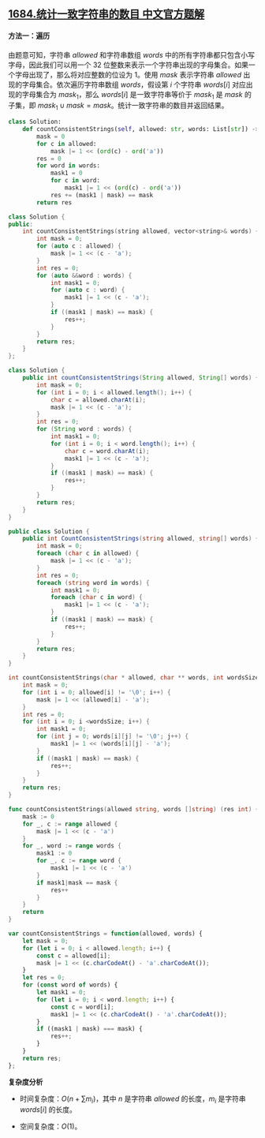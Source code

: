 ## [1684.统计一致字符串的数目 中文官方题解](https://leetcode.cn/problems/count-the-number-of-consistent-strings/solutions/100000/tong-ji-yi-zhi-zi-fu-chuan-de-shu-mu-by-38356)
#### 方法一：遍历

由题意可知，字符串 $\textit{allowed}$ 和字符串数组 $\textit{words}$ 中的所有字符串都只包含小写字母，因此我们可以用一个 $32$ 位整数来表示一个字符串出现的字母集合。如果一个字母出现了，那么将对应整数的位设为 $1$。使用 $\textit{mask}$ 表示字符串 $\textit{allowed}$ 出现的字母集合。依次遍历字符串数组 $\textit{words}$，假设第 $i$ 个字符串 $\textit{words}[i]$ 对应出现的字母集合为 $\textit{mask}_1$，那么 $\textit{words}[i]$ 是一致字符串等价于 $\textit{mask}_1$ 是 $\textit{mask}$ 的子集，即 $\textit{mask}_1 \cup \textit{mask} = \textit{mask}$。统计一致字符串的数目并返回结果。

```Python [sol1-Python3]
class Solution:
    def countConsistentStrings(self, allowed: str, words: List[str]) -> int:
        mask = 0
        for c in allowed:
            mask |= 1 << (ord(c) - ord('a'))
        res = 0
        for word in words:
            mask1 = 0
            for c in word:
                mask1 |= 1 << (ord(c) - ord('a'))
            res += (mask1 | mask) == mask
        return res
```

```C++ [sol1-C++]
class Solution {
public:
    int countConsistentStrings(string allowed, vector<string>& words) {
        int mask = 0;
        for (auto c : allowed) {
            mask |= 1 << (c - 'a');
        }
        int res = 0;
        for (auto &&word : words) {
            int mask1 = 0;
            for (auto c : word) {
                mask1 |= 1 << (c - 'a');
            }
            if ((mask1 | mask) == mask) {
                res++;
            }
        }
        return res;
    }
};
```

```Java [sol1-Java]
class Solution {
    public int countConsistentStrings(String allowed, String[] words) {
        int mask = 0;
        for (int i = 0; i < allowed.length(); i++) {
            char c = allowed.charAt(i);
            mask |= 1 << (c - 'a');
        }
        int res = 0;
        for (String word : words) {
            int mask1 = 0;
            for (int i = 0; i < word.length(); i++) {
                char c = word.charAt(i);
                mask1 |= 1 << (c - 'a');
            }
            if ((mask1 | mask) == mask) {
                res++;
            }
        }
        return res;
    }
}
```

```C# [sol1-C#]
public class Solution {
    public int CountConsistentStrings(string allowed, string[] words) {
        int mask = 0;
        foreach (char c in allowed) {
            mask |= 1 << (c - 'a');
        }
        int res = 0;
        foreach (string word in words) {
            int mask1 = 0;
            foreach (char c in word) {
                mask1 |= 1 << (c - 'a');
            }
            if ((mask1 | mask) == mask) {
                res++;
            }
        }
        return res;
    }
}
```

```C [sol1-C]
int countConsistentStrings(char * allowed, char ** words, int wordsSize){
    int mask = 0;
    for (int i = 0; allowed[i] != '\0'; i++) {
        mask |= 1 << (allowed[i] - 'a');
    }
    int res = 0;
    for (int i = 0; i <wordsSize; i++) {
        int mask1 = 0;
        for (int j = 0; words[i][j] != '\0'; j++) {
            mask1 |= 1 << (words[i][j] - 'a');
        }
        if ((mask1 | mask) == mask) {
            res++;
        }
    }
    return res;
}
```

```go [sol1-Golang]
func countConsistentStrings(allowed string, words []string) (res int) {
    mask := 0
    for _, c := range allowed {
        mask |= 1 << (c - 'a')
    }
    for _, word := range words {
        mask1 := 0
        for _, c := range word {
            mask1 |= 1 << (c - 'a')
        }
        if mask1|mask == mask {
            res++
        }
    }
    return
}
```

```JavaScript [sol1-JavaScript]
var countConsistentStrings = function(allowed, words) {
    let mask = 0;
    for (let i = 0; i < allowed.length; i++) {
        const c = allowed[i];
        mask |= 1 << (c.charCodeAt() - 'a'.charCodeAt());
    }
    let res = 0;
    for (const word of words) {
        let mask1 = 0;
        for (let i = 0; i < word.length; i++) {
            const c = word[i];
            mask1 |= 1 << (c.charCodeAt() - 'a'.charCodeAt());
        }
        if ((mask1 | mask) === mask) {
            res++;
        }
    }
    return res;
};
```

**复杂度分析**

+ 时间复杂度：$O(n + \sum m_i)$，其中 $n$ 是字符串 $\textit{allowed}$ 的长度，$m_i$ 是字符串 $\textit{words}[i]$ 的长度。

+ 空间复杂度：$O(1)$。